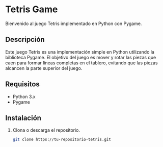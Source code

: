 # Tetris Game

Bienvenido al juego Tetris implementado en Python con Pygame.

## Descripción

Este juego Tetris es una implementación simple en Python utilizando la biblioteca Pygame. El objetivo del juego es mover y rotar las piezas que caen para formar líneas completas en el tablero, evitando que las piezas alcancen la parte superior del juego.

## Requisitos

- Python 3.x
- Pygame

## Instalación

1. Clona o descarga el repositorio.

   ```bash
   git clone https://tu-repositorio-tetris.git
   ```
